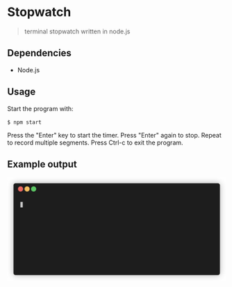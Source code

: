# Stopwatch
> terminal stopwatch written in node.js

## Dependencies

- Node.js

## Usage

Start the program with:

```
$ npm start
```

Press the "Enter" key to start the timer. Press "Enter" again to stop. Repeat to record multiple segments. Press Ctrl-c to exit the program.


## Example output

![stopwatch demo](demo.gif)
